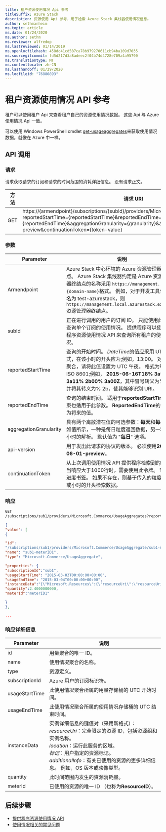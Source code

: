 ```yaml
---
title: 租户资源使用情况 Api 参考
titleSuffix: Azure Stack
description: 资源使用 Api 参考，用于检索 Azure Stack 集线器使用情况信息。
author: sethmanheim
ms.topic: article
ms.date: 01/24/2020
ms.author: sethm
ms.reviewer: alfredop
ms.lastreviewed: 01/14/2019
ms.openlocfilehash: 458dc41cd587ca78b979270611cb94ba109d7035
ms.sourcegitcommit: fd5d217d3a8adeec2f04b74d4728e709a4a95790
ms.translationtype: MT
ms.contentlocale: zh-CN
ms.lasthandoff: 01/29/2020
ms.locfileid: "76880893"
---
```

# <a name="tenant-resource-usage-api-reference"></a>租户资源使用情况 API 参考

租户可以使用租户 Api 来查看租户自己的资源使用情况数据。 这些 Api 与 Azure 使用情况 Api 一致。

可以使用 Windows PowerShell cmdlet [get-usageaggregates](/powershell/module/azurerm.usageaggregates/get-usageaggregates)来获取使用情况数据，就像在 Azure 中一样。

## <a name="api-call"></a>API 调用

### <a name="request"></a>请求

请求获取请求的订阅和请求的时间范围的消耗详细信息。 没有请求正文。

| **方法** | **请求 URI** |
| --- | --- |
| GET |https://{armendpoint}/subscriptions/{subId}/providers/Microsoft.Commerce/usageAggregates?reportedStartTime={reportedStartTime}&reportedEndTime={reportedEndTime}&aggregationGranularity={granularity}&api-version=2015-06-01-preview&continuationToken={token-value} |

### <a name="parameters"></a>参数

| **Parameter** | **说明** |
| --- | --- |
| Armendpoint |Azure Stack 中心环境的 Azure 资源管理器终结点。 Azure Stack 集线器约定是 Azure 资源管理器终结点的名称采用 `https://management.{domain-name}`格式。 例如，对于开发工具包，域名为 test-azurestack，则 `https://management.local.azurestack.external`资源管理器终结点。 |
| subId |正在进行调用的用户的订阅 ID。 只能使用此 API 查询单个订阅的使用情况。 提供程序可以使用提供程序资源使用情况 API 来查询所有租户的使用情况。 |
| reportedStartTime |查询的开始时间。 *DateTime*的值应采用 UTC 格式，在该小时的开头应为;例如，13:00。 对于每日聚合，请将此值设置为 UTC 午夜。 格式为转义 ISO 8601;例如， **2015-06-16T18% 3a53% 3a11% 2b00% 3a00Z**，其中冒号转义为% 3a，并将其转义为% 2b，使其能够识别 URI。 |
| reportedEndTime |查询的结束时间。 适用于**reportedStartTime**的约束也适用于此参数。 **ReportedEndTime**的值不能为将来的值。 |
| aggregationGranularity |具有两个离散潜在值的可选参数：**每天**和**每小时**。 如值所示，一种是每日粒度返回数据，另一种是每小时的解析。 默认值为 "**每日**" 选项。 |
| api-version |用于发出此请求的协议的版本。 必须使用**2015-06-01-preview**。 |
| continuationToken |从上次调用使用情况 API 提供程序检索到的令牌。 当响应大于1000行时，需要使用此令牌。 它充当进度书签。 如果不存在，则基于传入的粒度从当天或小时的开头检索数据。 |

### <a name="response"></a>响应

```html
GET
/subscriptions/sub1/providers/Microsoft.Commerce/UsageAggregates?reportedStartTime=reportedStartTime=2014-05-01T00%3a00%3a00%2b00%3a00&reportedEndTime=2015-06-01T00%3a00%3a00%2b00%3a00&aggregationGranularity=Daily&api-version=1.0
```

```json
{
"value": [
{

"id":
"/subscriptions/sub1/providers/Microsoft.Commerce/UsageAggregate/sub1-meterID1",
"name": "sub1-meterID1",
"type": "Microsoft.Commerce/UsageAggregate",

"properties": {
"subscriptionId":"sub1",
"usageStartTime": "2015-03-03T00:00:00+00:00",
"usageEndTime": "2015-03-04T00:00:00+00:00",
"instanceData":"{\"Microsoft.Resources\":{\"resourceUri\":\"resourceUri1\",\"location\":\"Alaska\",\"tags\":null,\"additionalInfo\":null}}",
"quantity":2.4000000000,
"meterId":"meterID1"

}
},

...
```

### <a name="response-details"></a>响应详细信息

| **Parameter** | **说明** |
| --- | --- |
| id |用量聚合的唯一 ID。 |
| name |使用情况聚合的名称。 |
| type |资源定义。 |
| subscriptionId |Azure 用户的订阅标识符。 |
| usageStartTime |此使用情况聚合所属的用量存储桶的 UTC 开始时间。 |
| usageEndTime |此使用情况聚合所属的使用情况存储桶的 UTC 结束时间。 |
| instanceData |实例详细信息的键值对（采用新格式）：<br>  *resourceUri*：完全限定的资源 ID，包括资源组和实例名称。 <br>  *location*：运行此服务的区域。 <br>  *标记*：用户指定的资源标记。 <br>  *additionalInfo*：有关已使用的资源的更多详细信息。 例如，OS 版本或映像类型。 |
| quantity |此时间范围内发生的资源消耗量。 |
| meterId |已使用的资源的唯一 ID （也称为**ResourceID**）。 |

## <a name="next-steps"></a>后续步骤

- [提供程序资源使用情况 API](azure-stack-provider-resource-api.md)
- [使用情况相关的常见问题](azure-stack-usage-related-faq.md)
